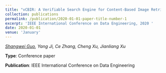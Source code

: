 ```yaml
---
title: "vCBIR: A Verifiable Search Engine for Content-Based Image Retrieval"
collection: publications
permalink: /publication/2020-01-01-paper-title-number-1
excerpt: 'IEEE International Conference on Data Engineering, 2020 '
date: 2020-01-01
venue: 'January'
---
```

*<u>Shangwei Guo</u>, Yang Ji, Ce Zhang, Cheng Xu, Jianliang Xu*

**Type**:	 Conference paper

**Publication**:	 IEEE International Conference on Data Engineering



